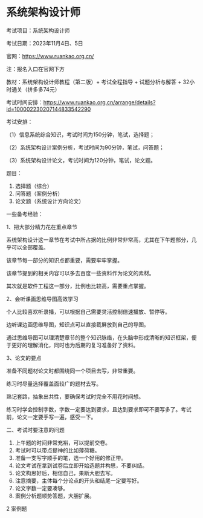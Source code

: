 # 系统架构设计师

考试项目：系统架构设计师

考试日期：2023年11月4日、5日

官网：https://www.ruankao.org.cn/

注：报名入口在官网下方

教材：系统架构设计师教程（第二版）+ 考试全程指导 + 试题分析与解答 + 32小时通关（拼多多74元）

考试时间安排：https://www.ruankao.org.cn/arrange/details?id=100002230207144833542290

考试安排：

（1）信息系统综合知识，考试时间为150分钟，笔试，选择题；

（2）系统架构设计案例分析，考试时间为90分钟，笔试，问答题；

（3）系统架构设计论文，考试时间为120分钟，笔试，论文题。

题目：

1. 选择题（综合）
2. 问答题（案例分析）
3. 论文题（系统设计方向论文）


一些备考经验：

1、把大部分精力花在重点章节

系统架构设计这一章节在考试中所占据的比例非常非常高，尤其在下午题部分，几乎可以全部覆盖。

该章节每一部分的知识点都重要，需要牢牢掌握。

该章节提到的相关内容可以多去百度一些资料作为论文的素材。

其次就是软件工程这一部分，比例也比较高，需要重点掌握。

2、会听课画思维导图高效学习

个人比较喜欢听录播，可以根据自己需要灵活控制倍速播放、暂停等。

边听课边画思维导图，知识点可以直接截屏放到自己的导图。

通过思维导图可以理清楚章节的整个知识脉络，在头脑中形成清晰的知识框架，便于更好的理解消化，同时也为后期的复习准备好了资料。

3、论文的要点

准备不同题材论文时都围绕同一个项目去写，非常重要。

练习时尽量选择覆盖面较广的题材去写。

熟记套路，抽象出共性，要确保考试时完全不用花时间想。

练习时学会控制字数，字数一定要达到要求，且达到要求即可不要写多了。考试前，论文一定要手写一遍，感受一下。

二、考试时要注意的问题

1. 上午题的时间非常充裕，可以提前交卷。
2. 考试时可以带点提神的比如薄荷糖。
3. 准备一支写字顺手的笔，选一个好用的修正带。
4. 论文考试在拿到试卷后立即开始选题并构思，不要纠结。
5. 论文构思好后，相信自己，果断大胆去写。
6. 注意摘要，主体每个分论点的开头和结尾一定要写好。
7. 论文字数一定要凑够。
8. 案例分析题顺势答题，大胆扩展。


2 案例题

